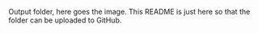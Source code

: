 Output folder, here goes the image. This README is just here so that the folder can be uploaded to GitHub.